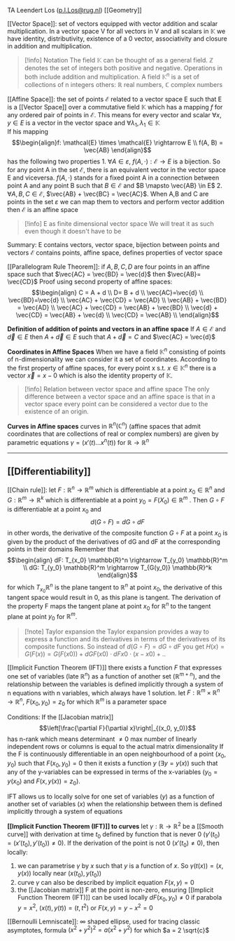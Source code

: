 TA Leendert Los (p.l.Los@rug.nl)
[[Geometry]]

[[Vector Space]]: set of vectors equipped with vector addition and scalar multiplication. In a vector space V for all vectors in V and all scalars in $\mathbb{K}$ we have identity, distributivity, existence of a 0 vector, associativity and closure in addition and multiplication.

>[!info] Notation
>The field $\mathbb{K}$ can be thought of as a general field. $\mathbb{Z}$ denotes the set of integers both positive and negative. Operations in both include addition and multiplication. 
>A field $\mathbb{K}^n$ is a set of collections of n integers
>others: $\mathbb{R}$ real numbers, $\mathbb{C}$ complex numbers

[[Affine Space]]:
	the set of points $\mathcal{E}$ related to a vector space E such that E is a [[Vector Space]] over a commutative field $\mathbb{K}$ which has a mapping $f$ for any ordered pair of points in $\mathcal{E}$. This means for every vector and scalar
		$\forall x,y \in E$ is a vector in the vector space and $\forall \lambda_1, \lambda_1  \in \mathbb{K}$  
	If his mapping $$\begin{align}f: \mathcal{E} \times \mathcal{E} \rightarrow E \\ f(A, B) = \vec{AB} \end{align}$$
	has the following two properties
	1. $\forall A \in \varepsilon$, $f(A, \cdot): \mathcal{E} \rightarrow E$  is a bijection. So for any point A in the set $\mathcal{E}$, there is an equivalent vector in the vector space E and viceversa.
		$f(A, \cdot)$ stands for a fixed point A in a connection between point A and any point B such that $B \in \mathcal{E}$ and $B \mapsto \vec{AB} \in E$ 
	2. $\forall A,B,C \in \mathcal{E}$, $\vec{AB} + \vec{BC} = \vec{AC}$. When A,B and C are points in the set $\varepsilon$ we can map them to vectors and perform vector addition
	 then $\mathcal{E}$ is an affine space

>[!info] E as finite dimensional vector space
>We will treat it as such even though it doesn't have to be

Summary: 
E contains vectors, vector space, bijection between points and vectors
$\mathcal{E}$ contains points, affine space, defines properties of vector space

[[Parallelogram Rule Theorem]]: if $A,B,C,D$ are four points in an affine space such that $\vec{AC} = \vec{BD} = \vec{d}$ then $\vec{AB}= \vec{CD}$
Proof using second property of affine spaces:
$$\begin{align} C = A + d \\ D= B + d \\ \vec{AC}=\vec{d} \\ \vec{BD}=\vec{d} \\
\vec{AC} + \vec{CD} = \vec{AD} \\ \vec{AB} + \vec{BD} = \vec{AD} \\ \vec{AC} + \vec{CD} = \vec{AB} + \vec{BD} \\  \vec{d} + \vec{CD} = \vec{AB} + \vec{d} \\ \vec{CD} = \vec{AB} \\ \end{align}$$

**Definition of addition of points and vectors in an affine space**
If $A \in \mathcal{E}$ and $\vec{d} \in E$ then $A + \vec{d} \in E$ such that $A+ \vec{d} =C$ and $\vec{AC} = \vec{d}$ 

**Coordinates in Affine Spaces**
When we have a field $\mathbb{K}^n$ consisting of points of n-dimensionality we can consider it a set of coordinates. According to the first property of affine spaces, for every point x s.t. $x \in \mathbb{K}^n$ there is a vector $\vec{x}= x- 0$ which is also the identity property of $\mathbb{K}$.

>[!info] Relation between vector space and affine space
>The only difference between a vector space and an affine space is that in a vector space every point can be considered a vector due to the existence of an origin.


**Curves in Affine spaces** 
curves in $\mathbb{R}^n (\mathbb{C}^n)$ (affine spaces that admit coordinates that are collections of real or complex numbers) are given by parametric equations $\gamma = (x'(t) ... x^n (t))$ for $\mathbb{R} \rightarrow \mathbb{R}^n$ 
- - -
## [[Differentiability]] 

[[Chain rule]]: let $F: \mathbb{R}^n \rightarrow \mathbb{R}^m$ which is differentiable at a point $x_0 \in \mathbb{R}^n$ and $G: \mathbb{R}^m \rightarrow \mathbb{R}^k$ which is differentiable at a point $y_0 = F(X_0) \in \mathbb{R}^m$ . Then $G \circ F$ is differentiable at a point $x_0$ and $$d(G \circ F) = dG \circ dF$$ in other words, the derivative of the composite function $G \circ F$ at a point $x_0$ is given by the product of the derivatives of dG and dF at the corresponding points in their domains
Remember that $$\begin{align} dF: T_{x_0} \mathbb{R}^n \rightarrow T_{y_0} \mathbb{R}^m \\ dG: T_{y_0} \mathbb{R}^m \rightarrow T_{G(y_0)} \mathbb{R}^k \end{align}$$
for which $T_{x_0} \mathbb{R}^n$ is the plane tangent to $\mathbb{R}^n$ at point $x_0$, the derivative of this tangent space would result in 0, as this plane is tangent. The derivation of the property F maps the tangent plane at point $x_0$ for $\mathbb{R}^n$ to the tangent plane at point $y_0$ for $\mathbb{R}^m$.

>[!note] Taylor expansion
>the Taylor expansion provides a way to express a function and its derivatives in terms of the derivatives of its composite functions. So instead of $d(G \circ F) = dG \circ dF$ you get $H(x)=G(F(x))=G(F(x0​))+dGF(x0​)​⋅dFx0​​⋅(x−x0​)+ ..$


[[Implicit Function Theorem (IFT)]] 
there exists a function $F$ that expresses one set of variables (late $\mathbb{R}^n$) as a function of another set ($\mathbb{R}^{m+n}$), and the relationship between the variables is defined implicitly through a system of n equations with n variables, which always have 1 solution.
let $F: \mathbb{R}^m \times \mathbb{R}^n \rightarrow \mathbb{R}^n$, $F(x_0, y_0)= z_0$ for which $\mathbb{R}^m$ is a parameter space

Conditions:
If the [[Jacobian matrix]] $$\left[\frac{\partial F}{\partial x}\right|_{(x_0, y_0)}$$ has n-rank which means
	determinant $\neq 0$
	max number of linearly independent rows or columns is equal to the actual matrix dimensionality
If the F is continuously differentiable in an open neighbourhood of a point $(x_0, y_0)$ such that $F(x_0, y_0)=0$
then it exists a function $y$ ($\exists y = y(x)$) such that any of the y-variables can be expressed in terms of the x-variables ($y_0 = y(x_0)$ and $F(x, y(x))=z_0$).

IFT allows us to locally solve for one set of variables ($y$) as a function of another set of variables ($x$) when the relationship between them is defined implicitly through a system of equations

**[[Implicit Function Theorem (IFT)]] to curves**
let $\gamma : \mathbb{R} \rightarrow \mathbb{R}^2$ be a [[Smooth curve]] with derivation at time $t_0$ defined by function that is never 0 ($\gamma ' (t_0) = (x'(t_0), y'(t_0)) \neq 0$). 
If the derivation of the point is not 0 ($x'(t_0) \neq 0$), then locally:
1. we can parametrise $\gamma$ by $x$ such that $y$ is a function of $x$. So $\gamma (t(x)) = (x, y(x))$ locally near $(x(t_0), y(t_0))$ 
2. curve $\gamma$ can also be described by implicit equation $F(x,y)=0$ 
3. the [[Jacobian matrix]] F at the point is non-zero, ensuring [[Implicit Function Theorem (IFT)]] can be used locally $dF(x_0, y_0) \neq 0$ 
if parabola $y=x^2$, $(x(t), y(t))=(t,t^2)$ or $F(x,y)= y-x^2=0$

[[Bernoulli Lemniscate]]: $\infty$ shaped ellipse, used for tracing classic asymptotes, formula $(x^2+y^2)^2= a(x^2 + y^2)$ for which $a = 2 \sqrt{c}$ 